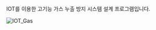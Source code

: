 IOT를 이용한 고기능 가스 누출 방지 시스템 설계 프로그램입니다.

![IOT_Gas](https://github.com/user-attachments/assets/2ef018ef-1613-4f67-82d8-ee83598d19ae)
